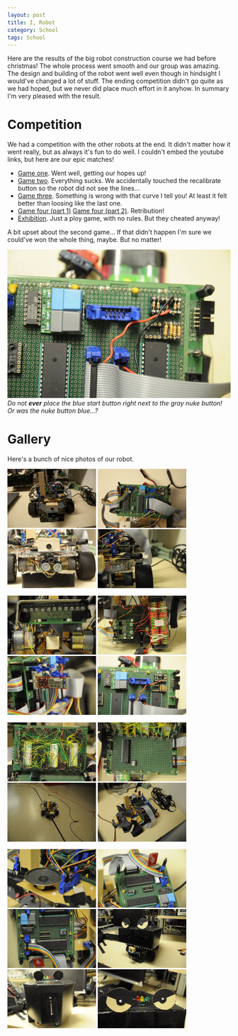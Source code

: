 ```yaml
---
layout: post
title: I, Robot
category: School
tags: School
---
```



Here are the results of the big robot construction course we had before christmas! The whole process went smooth and our group was amazing. The design and building of the robot went well even though in hindsight I would've changed a lot of stuff. The ending competition didn't go quite as we had hoped, but we never did place much effort in it anyhow. In summary I'm very pleased with the result.


Competition
============

We had a competition with the other robots at the end. It didn't matter how it went really, but as always it's fun to do well. I couldn't embed the youtube links, but here are our epic matches!

* [Game one](http://www.youtube.com/watch?v=EPU83cX80lY). Went well, getting our hopes up!
* [Game two](http://www.youtube.com/watch?v=8vdG_2DkTNM). Everything sucks. We accidentally touched the recalibrate button so the robot did not see the lines...
* [Game three](http://www.youtube.com/watch?v=cSmzn0bQOu8). Something is wrong with that curve I tell you! At least it felt better than loosing like the last one.
* [Game four (part 1)](http://www.youtube.com/watch?v=YlRP1cb5iaw) [Game four (part 2)](http://www.youtube.com/watch?v=Jc7EPJa72wE). Retribution!
* [Exhibition](http://www.youtube.com/watch?v=ckLn-DY2yck). Just a ploy game, with no rules. But they cheated anyway!

A bit upset about the second game... If that didn't happen I'm sure we could've won the whole thing, maybe. But no matter!

![](/images/trap14/Robot_0017.JPG)  
*Do not **ever** place the blue start button right next to the gray nuke button! Or was the nuke button blue...?*


Gallery
========

Here's a bunch of nice photos of our robot.

<a href="/images/trap14/Robot_0001.jpg"><img src="/images/trap14/Robot_0001.jpg" width="200" /></a>
<a href="/images/trap14/Robot_0002.jpg"><img src="/images/trap14/Robot_0002.jpg" width="200" /></a>
<a href="/images/trap14/Robot_0005.jpg"><img src="/images/trap14/Robot_0005.jpg" width="200" /></a>
<a href="/images/trap14/Robot_0010.JPG"><img src="/images/trap14/Robot_0010.JPG" width="200" /></a>

<a href="/images/trap14/Robot_0012.JPG"><img src="/images/trap14/Robot_0012.JPG" width="200" /></a>
<a href="/images/trap14/Robot_0013.JPG"><img src="/images/trap14/Robot_0013.JPG" width="200" /></a>
<a href="/images/trap14/Robot_0016.JPG"><img src="/images/trap14/Robot_0016.JPG" width="200" /></a>
<a href="/images/trap14/Robot_0017.JPG"><img src="/images/trap14/Robot_0017.JPG" width="200" /></a>

<a href="/images/trap14/Robot_0018.JPG"><img src="/images/trap14/Robot_0018.JPG" width="200" /></a>
<a href="/images/trap14/Robot_0021.JPG"><img src="/images/trap14/Robot_0021.JPG" width="200" /></a>
<a href="/images/trap14/Robot_0024.JPG"><img src="/images/trap14/Robot_0024.JPG" width="200" /></a>
<a href="/images/trap14/Robot_0029.JPG"><img src="/images/trap14/Robot_0029.JPG" width="200" /></a>

<a href="/images/trap14/Robot_0031.JPG"><img src="/images/trap14/Robot_0031.JPG" width="200" /></a>
<a href="/images/trap14/Robot_0032.JPG"><img src="/images/trap14/Robot_0032.JPG" width="200" /></a>
<a href="/images/trap14/Robot_0033.JPG"><img src="/images/trap14/Robot_0033.JPG" width="200" /></a>
<a href="/images/trap14/Robot_0034.JPG"><img src="/images/trap14/Robot_0034.JPG" width="200" /></a>
<a href="/images/trap14/Robot_0035.JPG"><img src="/images/trap14/Robot_0035.JPG" width="200" /></a>
<a href="/images/trap14/Robot_0037.JPG"><img src="/images/trap14/Robot_0037.JPG" width="200" /></a>


